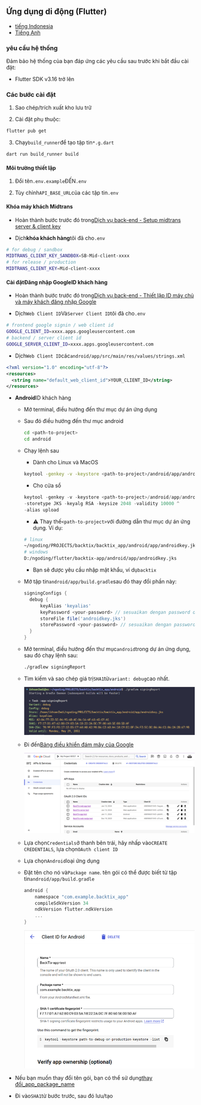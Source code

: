 ## Ứng dụng di động (Flutter)

-   [tiếng Indonesia](mobile-app.md)
-   [Tiếng Anh](mobile-app.en.md)

### yêu cầu hệ thống

Đảm bảo hệ thống của bạn đáp ứng các yêu cầu sau trước khi bắt đầu cài đặt:

-   Flutter SDK v3.16 trở lên

### Các bước cài đặt

1.  Sao chép/trích xuất kho lưu trữ

2.  Cài đặt phụ thuộc:

```bash
flutter pub get
```

3.  Chạy`build_runner`để tạo tập tin`*.g.dart`

```bash
dart run build_runner build
```

#### Môi trường thiết lập

1.  Đổi tên`.env.example`ĐẾN`.env`

2.  Tùy chỉnh`API_BASE_URL`của các tập tin`.env`

#### Khóa máy khách Midtrans

-   Hoàn thành bước trước đó trong[Dịch vụ back-end - Setup midtrans server & client key](api-service.md#setup-midtrans-server--client-key)

-   Dịch**khóa khách hàng**tôi đã cho`.env`

```sh
# for debug / sandbox
MIDTRANS_CLIENT_KEY_SANDBOX=SB-Mid-client-xxxx
# for release / production
MIDTRANS_CLIENT_KEY=Mid-client-xxxx
```

#### Cài đặt**Đăng nhập Google**ID khách hàng

-   Hoàn thành bước trước đó trong[Dịch vụ back-end - Thiết lập ID máy chủ và máy khách đăng nhập Google](api-service.md#setup-google-sign-in-server--client-id)

-   Dịch`Web Client ID`Và`Server Client ID`tôi đã cho`.env`

```sh
# frontend google signin / web client id
GOOGLE_CLIENT_ID=xxxx.apps.googleusercontent.com
# backend / server client id
GOOGLE_SERVER_CLIENT_ID=xxxx.apps.googleusercontent.com
```

-   Dịch`Web Client ID`các`android/app/src/main/res/values/strings.xml`

```xml
<?xml version="1.0" encoding="utf-8"?>
<resources>
  <string name="default_web_client_id">YOUR_CLIENT_ID</string> 
</resources>
```

-   **Android**ID khách hàng

    -   Mở terminal, điều hướng đến thư mục dự án ứng dụng

    -   Sau đó điều hướng đến thư mục android

        ```bash
        cd <path-to-project>
        cd android
        ```

    -   Chạy lệnh sau

        -   Dành cho Linux và MacOS

        ```bash
        keytool -genkey -v -keystore <path-to-project>/android/app/androidkey.jks -keyalg RSA -keysize 2048 -validity 10000 -alias keyalias

        ```

        -   Cho cửa sổ

        ```powershell
        keytool -genkey -v -keystore <path-to-project>/android/app/androidkey.jks ^
        -storetype JKS -keyalg RSA -keysize 2048 -validity 10000 ^
        -alias upload
        ```

        -   :warning: Thay thế`<path-to-project>`với đường dẫn thư mục dự án ứng dụng.
            Ví dụ:

        ```bash
        # linux
        ~/ngoding/PROJECTS/backtix/backtix_app/android/app/androidkey.jks
        # windows
        D:/ngoding/flutter/backtix-app/android/app/androidkey.jks
        ```

        -   Bạn sẽ được yêu cầu nhập mật khẩu, ví dụ`backtix`

    -   Mở tập tin`android/app/build.gradle`sau đó thay đổi phần này:
        ```gradle
        signingConfigs {
          debug {
              keyAlias 'keyalias'
              keyPassword <your-password> // sesuaikan dengan password dari langkah sebelumnya
              storeFile file('androidkey.jks')
              storePassword <your-password> // sesuaikan dengan password dari langkah sebelumnya
          }
        }
        ```

    -   Mở terminal, điều hướng đến thư mục`android`trong dự án ứng dụng, sau đó chạy lệnh sau:

        ```bash
        ./gradlew signingReport
        ```

    -   Tìm kiếm và sao chép giá trị`SHA1`từ`variant: debug`cao nhất.

        ![Terminal](/assets/Screenshot_5.png)

    -   Đi đến[Bảng điều khiển đám mây của Google](https://console.cloud.google.com)

        ![Cloud Console](/assets/Screenshot_2.png)

    -   Lựa chọn`Credentials`ở thanh bên trái, hãy nhấp vào`CREATE CREDENTIALS`, lựa chọn`OAuth client ID`

    -   Lựa chọn`Android`loại ứng dụng

    -   Đặt tên cho nó và`Package name`. tên gói có thể được biết từ tập tin`android/app/build.gradle`

        ```gradle
        android {
            namespace "com.example.backtix_app"
            compileSdkVersion 34
            ndkVersion flutter.ndkVersion
            ...
        }
        ```

        ![Cloud Console](/assets/Screenshot_6.png)


-   Nếu bạn muốn thay đổi tên gói, bạn có thể sử dụng[thay đổi_app_package_name](https://pub.dev/packages/change_app_package_name)

-   Đi vào`SHA1`từ bước trước, sau đó lưu/tạo

